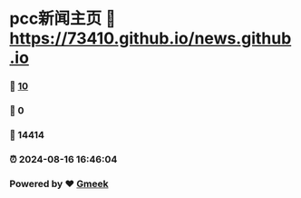 # pcc新闻主页 :link: https://73410.github.io/news.github.io 
### :page_facing_up: [10](https://73410.github.io/news.github.io/tag.html) 
### :speech_balloon: 0 
### :hibiscus: 14414 
### :alarm_clock: 2024-08-16 16:46:04 
### Powered by :heart: [Gmeek](https://github.com/Meekdai/Gmeek)
